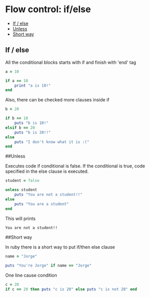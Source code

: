 # Flow control: if/else

- [If / else](#if_else)
- [Unless](#unless)
- [Short way](#short_way)

## <a name="if_else"></a>If / else

All the conditional blocks starts with if and finish with 'end' tag

```ruby
a = 10

if a == 10
	print "a is 10!"
end
```

Also, there can be checked more clauses inside if

```ruby
b = 20

if b == 10
	puts "b is 10!"
elsif b == 20
	puts "b is 20!!"
else
	puts "I don't know what it is :("
end
```

##<a name="unless"></a>Unless

Executes code if conditional is false. If the conditional is true, code specified in the else clause is executed.

```ruby
student = false

unless student
	puts "You are not a student!!"
else
	puts "You are a student"
end
```

This will prints

```bash
You are not a student!!
```

##<a name="short_way"></a>Short way

In ruby there is a short way to put if/then else clause

```ruby
name = "Jorge"

puts "You're Jorge" if name == "Jorge"
```

One line cause condition

```ruby
c = 20
if c == 20 then puts "c is 20" else puts "c is not 20" end
```

